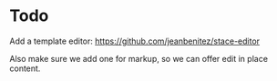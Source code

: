 # Todo

Add a template editor: <https://github.com/jeanbenitez/stace-editor>

Also make sure we add one for markup, so we can offer edit in place content.
